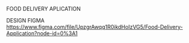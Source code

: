 FOOD DELIVERY APLICATION


DESIGN FIGMA 
https://www.figma.com/file/UpzgrAwqq1R0ikdHoIzVG5/Food-Delivery-Application?node-id=0%3A1
